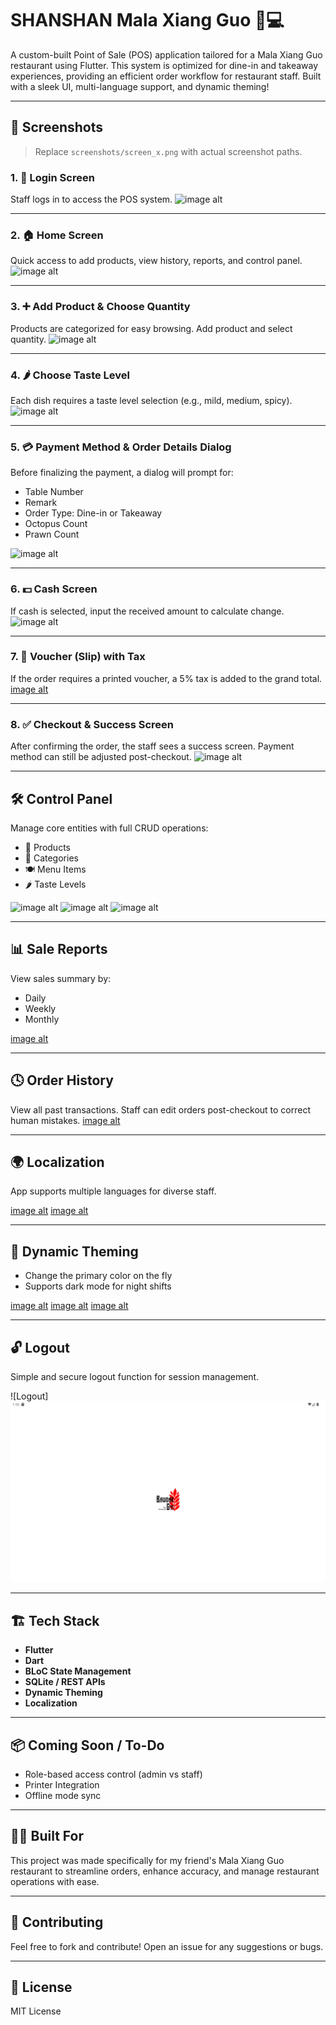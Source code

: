 # SHANSHAN Mala Xiang Guo 🍲💻

A custom-built Point of Sale (POS) application tailored for a Mala Xiang Guo restaurant using Flutter. This system is optimized for dine-in and takeaway experiences, providing an efficient order workflow for restaurant staff. Built with a sleek UI, multi-language support, and dynamic theming!

---

## 📸 Screenshots

> Replace `screenshots/screen_x.png` with actual screenshot paths.

### 1. 🔐 Login Screen
Staff logs in to access the POS system.
![image alt](https://github.com/khamenkhai/shanshan_screenshots/blob/main/images/login.png?raw=true)

---

### 2. 🏠 Home Screen
Quick access to add products, view history, reports, and control panel.
![image alt](https://github.com/khamenkhai/shanshan_screenshots/blob/main/images/home.png?raw=true)

---

### 3. ➕ Add Product & Choose Quantity
Products are categorized for easy browsing. Add product and select quantity.
![image alt](https://github.com/khamenkhai/shanshan_screenshots/blob/main/images/add_product.png?raw=true)

---

### 4. 🌶 Choose Taste Level
Each dish requires a taste level selection (e.g., mild, medium, spicy).
![image alt](https://github.com/khamenkhai/shanshan_screenshots/blob/main/images/choose_taste_levels.png?raw=true)

---

### 5. 💳 Payment Method & Order Details Dialog
Before finalizing the payment, a dialog will prompt for:
- Table Number
- Remark
- Order Type: Dine-in or Takeaway
- Octopus Count
- Prawn Count

![image alt](https://github.com/khamenkhai/shanshan_screenshots/blob/main/images/checkout_dialog.png?raw=true)

---

### 6. 💵 Cash Screen
If cash is selected, input the received amount to calculate change.
![image alt](https://github.com/khamenkhai/shanshan_screenshots/blob/main/images/add_cash_no_voucher.png?raw=true)

---

### 7. 🧾 Voucher (Slip) with Tax
If the order requires a printed voucher, a 5% tax is added to the grand total.
[image alt](https://github.com/khamenkhai/shanshan_screenshots/blob/main/images/add_cash_amount_voucher.png?raw=true)

---

### 8. ✅ Checkout & Success Screen
After confirming the order, the staff sees a success screen. Payment method can still be adjusted post-checkout.
![image alt](https://github.com/khamenkhai/shanshan_screenshots/blob/main/images/ordre_success.png?raw=true)

---

## 🛠 Control Panel

Manage core entities with full CRUD operations:
- 🍱 Products
- 📂 Categories
- 🍽 Menu Items
- 🌶 Taste Levels

![image alt](https://github.com/khamenkhai/shanshan_screenshots/blob/main/images/Screenshot_1745339052.png?raw=true)
![image alt](https://github.com/khamenkhai/shanshan_screenshots/blob/main/images/Screenshot_1745339055.png?raw=true)
![image alt](https://github.com/khamenkhai/shanshan_screenshots/blob/main/images/Screenshot_1745339061.png?raw=true)

---

## 📊 Sale Reports

View sales summary by:
- Daily
- Weekly
- Monthly

[image alt](https://github.com/khamenkhai/shanshan_screenshots/blob/main/images/montly_report.png?raw=true)

---

## 🕓 Order History

View all past transactions. Staff can edit orders post-checkout to correct human mistakes.
[image alt](https://github.com/khamenkhai/shanshan_screenshots/blob/main/images/sale_history.png?raw=true)

---

## 🌍 Localization

App supports multiple languages for diverse staff.

[image alt](https://github.com/khamenkhai/shanshan_screenshots/blob/main/images/Screenshot_1745339076.png?raw=true)
[image alt](https://github.com/khamenkhai/shanshan_screenshots/blob/main/images/Screenshot_1745339081.png?raw=true)

---

## 🎨 Dynamic Theming

- Change the primary color on the fly
- Supports dark mode for night shifts

[image alt](https://github.com/khamenkhai/shanshan_screenshots/blob/main/images/Screenshot_1745339331.png?raw=true)
[image alt](https://github.com/khamenkhai/shanshan_screenshots/blob/main/images/Screenshot_1745339350.png?raw=true)
[image alt](https://github.com/khamenkhai/shanshan_screenshots/blob/main/images/Screenshot_1745339358.png?raw=true)

---

## 🔓 Logout

Simple and secure logout function for session management.

![Logout]![image alt](https://github.com/khamenkhai/bawdargyi_pos_screenshots/blob/main/images/1.splash.png?raw=true)

---

## 🏗 Tech Stack

- **Flutter**
- **Dart**
- **BLoC State Management**
- **SQLite / REST APIs**
- **Dynamic Theming**
- **Localization**

---

## 📦 Coming Soon / To-Do
- Role-based access control (admin vs staff)
- Printer Integration
- Offline mode sync

---

## 👨‍🍳 Built For

This project was made specifically for my friend's Mala Xiang Guo restaurant to streamline orders, enhance accuracy, and manage restaurant operations with ease.

---

## 🤝 Contributing

Feel free to fork and contribute! Open an issue for any suggestions or bugs.

---

## 📄 License

MIT License

